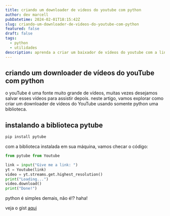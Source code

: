 ```yaml
---
title: criando um downloader de videos do youtube com python
author: dev marcell
pubDatetime: 2024-02-01T18:15:42Z
slug: criando-um-downloader-de-videos-do-youtube-com-python
featured: false
draft: false
tags:
  - python
  - utilidades
description: aprenda a criar um baixador de vídeos do youtube com a linguagem python
---
```


## criando um downloader de vídeos do youTube com python

o youTube é uma fonte muito grande de vídeos, muitas vezes desejamos salvar esses vídeos para assistir depois. neste artigo, vamos explorar como criar um downloader de vídeos do YouTube usando somente python uma biblioteca.

## instalando a biblioteca pytube

```bash
pip install pytube
```

com a biblioteca instalada em sua máquina, vamos checar o código:

```python
from pytube from Youtube

link = input("Give me a link: ")
yt = Youtube(link)
video = yt.streams.get.highest_resolution()
print("Loading...")
video.download()
print("Done!")
```

python é simples demais, não é!? haha!

veja o gist [aqui](https://gist.github.com/marcelldac/59bc81ecb72ab4bb333d52256a048a40)
